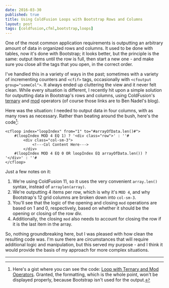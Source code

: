```yaml
---
date: 2016-03-30
published: true
title: Using ColdFusion Loops with Bootstrap Rows and Columns
layout: post
tags: [coldfusion,cfml,bootstrap,loops]
---
```

One of the most common application requirements is outputting an arbitrary amount of data in organized rows and columns. It used to be done with tables, now it's done with Bootstrap; it looks better, but the principle is the same: output items until the row is full, then start a new one - and make sure you close all the tags that you open, in the correct order. <!--more-->

I've handled this in a variety of ways in the past; sometimes with a variety of incrementing counters and `<cfif>` tags, occasionally with `<cfoutput group="someCol">`. It always ended up cluttering the view and it never felt clean. While every situation is different, I recently hit upon a simple solution for outputting data in Bootstrap's rows and columns, using ColdFusion's [ternary](http://www.bennadel.com/blog/1643-learning-coldfusion-9-the-ternary-operator.htm) and [mod](http://www.bennadel.com/blog/665-and-on-the-seventh-row-mod-created-1-and-it-was-good.htm) operators (of course those links are to Ben Nadel's blog). 

Here was the situation: I needed to output data in four columns, with as many rows as necessary. Rather than beating around the bush, here's the code[^1]:

```text
<cfloop index="loopIndex" from="1" to="#arrayOfData.len()#">
	#(loopIndex MOD 4 EQ 1) ? '<div class="row">' : ''#
		<div class="col-sm-3">
			<!---Col Content Here--->
		</div>
	#(loopIndex MOD 4 EQ 0 OR loopIndex EQ arrayOfData.len()) ? '</div>' : ''#
</cfloop>
```

Just a few notes on it:

1. We're using ColdFusion 11, so it uses the very convenient `array.len()` syntax, instead of `arraylen(array)`.
2. We're outputting 4 items per row, which is why it's `MOD 4`, and why Bootstrap's 12 grid columns are broken down into `col-sm-3`.
3. You'll see that the logic of the opening and closing `mod` operations are based on 1 and 0, respectively, based on whether it should be the opening or closing of the row div. 
4. Additionally, the closing `mod` also needs to account for closing the row if it is the last item in the array. 

So, nothing groundbreaking here, but I was pleased with how clean the resulting code was. I'm sure there are circumstances that will require additional logic and manipulation, but this served my purpose - and I think it would provide the basis of my approach for more complex situations.

<hr>

[^1]: Here's a gist where you can see the code: [Loop with Ternary and Mod Operators](http://trycf.com/gist/a6d123332b7bce30fd53a1beb5de90b8/acf11?theme=monokai). Granted, the formatting, which is the whole point, won't be displayed properly, because Bootstrap isn't used for the output.